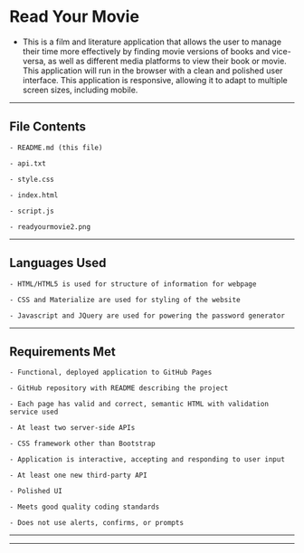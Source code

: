 # Read Your Movie

- This is a film and literature application that allows the user to manage their time more effectively by finding movie versions of books and vice-versa, as well as different media platforms to view their book or movie. This application will run in the browser with a clean and polished user interface. This application is responsive, allowing it to adapt to multiple screen sizes, including mobile.

---

## File Contents

```
- README.md (this file)

- api.txt

- style.css

- index.html

- script.js

- readyourmovie2.png

```

---

## Languages Used

```
- HTML/HTML5 is used for structure of information for webpage

- CSS and Materialize are used for styling of the website

- Javascript and JQuery are used for powering the password generator

```

---

## Requirements Met

```
- Functional, deployed application to GitHub Pages

- GitHub repository with README describing the project

- Each page has valid and correct, semantic HTML with validation service used

- At least two server-side APIs

- CSS framework other than Bootstrap

- Application is interactive, accepting and responding to user input

- At least one new third-party API

- Polished UI

- Meets good quality coding standards

- Does not use alerts, confirms, or prompts

```

---
---
